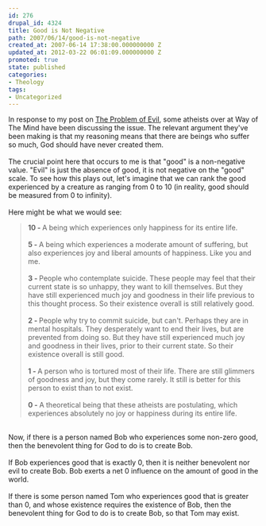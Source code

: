 ```yaml
---
id: 276
drupal_id: 4324
title: Good is Not Negative
path: 2007/06/14/good-is-not-negative
created_at: 2007-06-14 17:38:00.000000000 Z
updated_at: 2012-03-22 06:01:09.000000000 Z
promoted: true
state: published
categories:
- Theology
tags:
- Uncategorized
---
```

In response to my post on <a href="http://emergentchristian.blogspot.com/2007/05/problem-of-evil-part-1-unanswered.html">The Problem of Evil</a>, some atheists over at Way of The Mind have been discussing the issue. The relevant argument they've been making is that my reasoning means that there are beings who suffer so much, God should have never created them.<br /><br />The crucial point here that occurs to me is that "good" is a non-negative value. "Evil" is just the absence of good, it is not negative on the "good" scale. To see how this plays out, let's imagine that we can rank the good experienced by a creature as ranging from 0 to 10 (in reality, good should be measured from 0 to infinity).<br /><br />Here might be what we would see:<br /><blockquote><span style="font-weight: bold;">10 - </span>A being which experiences only happiness for its entire life.<br /><br /><span style="font-weight: bold;">5 - </span>A being which experiences a moderate amount of suffering, but also experiences joy and liberal amounts of happiness. Like you and me.<br /><br /><span style="font-weight: bold;">3 - </span>People who contemplate suicide. These people may feel that their current state is so unhappy, they want to kill themselves. But they have still experienced much joy and goodness in their life previous to this thought process. So their existence overall is still relatively good.<br /><br /><span style="font-weight: bold;">2 - </span>People why try to commit suicide, but can't. Perhaps they are in mental hospitals. They desperately want to end their lives, but are prevented from doing so. But they have still experienced much joy and goodness in their lives, prior to their current state. So their existence overall is still good.<br /><br /><span style="font-weight: bold;">1 - </span>A person who is tortured most of their life. There are still glimmers of goodness and joy, but they come rarely. It still is better for this person to exist than to not exist.<br /><br /><span style="font-weight: bold;">0 - </span>A theoretical being that these atheists are postulating, which experiences absolutely no joy or happiness during its entire life.</blockquote><br />Now, if there is a person named Bob who experiences some non-zero good, then the benevolent thing for God to do is to create Bob.<br /><br />If Bob experiences good that is exactly 0, then it is neither benevolent nor evil to create Bob. Bob exerts a net 0 influence on the amount of good in the world.<br /><br />If there is some person named Tom who experiences good that is greater than 0, and whose existence requires the existence of Bob, then the benevolent thing for God to do is to create Bob, so that Tom may exist.
